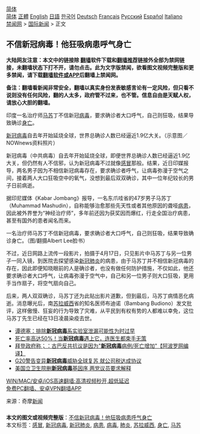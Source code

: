  <!-- 面包屑导航 --> <div class="breadcrumb"><!-- GTranslate: https://gtranslate.io/ -->  <div class="switcher notranslate">  <div class="selected">  <a href="#" onclick="return false;"> 简体</a>  </div>  <div class="option">  <a href="https://www.bannedbook.org" onclick="doGTranslate('zh-CN|zh-CN');jQuery('div.switcher div.selected a').html(jQuery(this).html());return false;" title="简体中文" class="nturl selected"> 简体</a>  <a href="https://www.bannedbook.org/zh-tw/" onclick="doGTranslate('zh-CN|zh-TW');jQuery('div.switcher div.selected a').html(jQuery(this).html());return false;" title="繁體中文" class="nturl"> 正體</a>  <a href="https://www.bannedbook.org/en/" onclick="doGTranslate('zh-CN|en');jQuery('div.switcher div.selected a').html(jQuery(this).html());return false;" title="English" class="nturl"> English</a>  <a href="https://www.bannedbook.org/ja/" onclick="doGTranslate('zh-CN|ja');jQuery('div.switcher div.selected a').html(jQuery(this).html());return false;" title="日本語" class="nturl"> 日語</a>  <a href="https://www.bannedbook.org/ko/" onclick="doGTranslate('zh-CN|ko');jQuery('div.switcher div.selected a').html(jQuery(this).html());return false;" title="한국어" class="nturl"> 한국어</a>  <a href="https://www.bannedbook.org/de/" onclick="doGTranslate('zh-CN|de');jQuery('div.switcher div.selected a').html(jQuery(this).html());return false;" title="Deutsch" class="nturl"> Deutsch</a>  <a href="https://www.bannedbook.org/fr/" onclick="doGTranslate('zh-CN|fr');jQuery('div.switcher div.selected a').html(jQuery(this).html());return false;" title="Français" class="nturl"> Français</a>  <a href="https://www.bannedbook.org/ru/" onclick="doGTranslate('zh-CN|ru');jQuery('div.switcher div.selected a').html(jQuery(this).html());return false;" title="Русский" class="nturl"> Русский</a>  <a href="https://www.bannedbook.org/es/" onclick="doGTranslate('zh-CN|es');jQuery('div.switcher div.selected a').html(jQuery(this).html());return false;" title="Español" class="nturl"> Español</a>  <a href="https://www.bannedbook.org/it/" onclick="doGTranslate('zh-CN|it');jQuery('div.switcher div.selected a').html(jQuery(this).html());return false;" title="Italiano" class="nturl"> Italiano</a>  </div>  </div>      <div class='breadcrumb-sub'><!-- Breadcrumb NavXT 6.3.0 --> <a href="https://www.bannedbook.org/" class="home">禁闻网</a> &gt; <a href="https://www.bannedbook.org/bnews/worldnews/" class="category">国际新闻</a> &gt; 正文</div></div><h2>不信新冠病毒！他狂吸病患呼气身亡</h2> <p class="notice"><b>大陆网友注意：本文中的链接除 <a href="https://github.com/bannedbook/fanqiang" >翻墙</a>软件下载和<a href="https://github.com/killgcd/justmysocks/blob/master/README.md">翻墙推荐</a>链接外全部为禁网链接，未翻墙状态下打不开，请勿点击。此为文字版禁闻，欲看图文视频完整版和更多禁闻，请下载<a href="https://github.com/bannedbook/fanqiang">翻墙软件或APP</a>后翻墙上禁闻网。</p><p>备注：翻墙看新闻非常安全，翻墙以真实身份发表敏感言论有一定风险，但只看不说则没有任何风险，翻的人太多，政府管不过来，也不管。信息自由是天赋人权，请放心大胆的翻墙。</b></p>  <div class="entry"> <p id="summary">印度一名治疗师<a href="https://www.bannedbook.org/bnews/tag/%e9%a9%ac%e8%8b%8f/" class="st_tag internal_tag" rel="tag" title="标签 马苏 下的日志">马苏</a>丁不信新冠<a href="https://www.bannedbook.org/bnews/tag/%e7%97%85%e6%af%92/" class="st_tag internal_tag" rel="tag" title="标签 病毒 下的日志">病毒</a>，要求确诊者大口呼气，自己则狂吸，结果导致确诊<a href="https://www.bannedbook.org/bnews/tag/%E8%BA%AB%E4%BA%A1/" class="st_tag internal_tag" rel="tag" title="标签 身亡 下的日志">身亡</a>。</p> <p id="conimg"><a href="https://www.bannedbook.org/bnews/tag/%e6%96%b0%e5%86%a0%e7%97%85%e6%af%92/" class="st_tag internal_tag" rel="tag" title="标签 新冠病毒 下的日志">新冠病毒</a>自去年开始延烧全球，世界总确诊人数已经逼近1.9亿大关。（示意图／NOWnews资料照片）</p>  <p>新冠病毒（中共病毒）自去年开始延烧全球，即便世界总确诊人数已经逼近1.9亿大关，但仍然有人不信邪，认为新冠病毒不过就像<a href="https://www.bannedbook.org/bnews/tag/%E6%84%9F%E5%86%92/" class="st_tag internal_tag" rel="tag" title="标签 感冒 下的日志">感冒</a>那般。结果，近日印媒报导，两名男子因为不相信新冠病毒存在，要求确诊者呼气，让病毒弥漫于空气之间，接着两人大口狂吸空中的氧气，没想到最后双双确诊，其中一位年纪较长的男子日前病逝。</p> <p>据印尼媒体《Kabar Jombang》报导，一名东爪哇省的47岁男子马苏丁（Muhammad Mashudin），自称能够​​治愈那些先天性或者其他原因的聋哑<a href="https://www.bannedbook.org/bnews/tag/%E7%97%85%E6%82%A3/" class="st_tag internal_tag" rel="tag" title="标签 病患 下的日志">病患</a>，因此被外界誉为“神经治疗师”，多年前还因为获奖因而爆红，行走全国治疗病患，甚至有国外的患者闻名而来。</p>  <p>一名治疗师马苏丁不信新冠病毒，要求确诊者大口呼气，自己则狂吸，结果导致确诊身亡。（图/翻摄Albert Lee脸书）</p> <p>不过，近日网路上流传一段影片，拍摄于4月17日，只见影片中马苏丁与另一位男子一同入镜，到医院去探望感染<a href="https://www.bannedbook.org/bnews/tag/%e6%96%b0%e5%86%a0%e8%82%ba%e7%82%8e/" class="st_tag internal_tag" rel="tag" title="标签 新冠肺炎 下的日志">新冠肺炎</a>的病患，由于马苏丁并不相信新冠病毒的存在，因此即便知晓眼前的人是确诊者，也没有做任何防护措施，不仅如此，他还要求确诊者大口呼气，让病毒弥漫于空气中，自己和另一位男子则大口狂吸，更用手当作扇子，将空气扇向自己。</p>  <p>后来，两人双双确诊，马苏丁还为此贴出影片道歉，但到最后，马苏丁病情恶化病逝。消息曝光后，南<a href="https://www.bannedbook.org/bnews/tag/%E8%8B%8F%E6%8B%89%E5%A8%81%E8%A5%BF/" class="st_tag internal_tag" rel="tag" title="标签 苏拉威西 下的日志">苏拉威西</a>省的知名医师布迪诺（Bambang Budiono）发文批评，这样傲慢、狂妄的行为导致了灾难，从平民到有权有势的人都难以幸免，这位马苏丁先生已经在13日凌晨染疫去世。</p> <ul class='op-related-articles' title='相关阅读'> <li><a href='https://www.bannedbook.org/bnews/ssgc/20210716/1587991.html' target='_blank'>谭德塞：排除<b>新冠病毒</b>系实验室泄漏可能性为时过早</a></li> <li><a href='https://www.bannedbook.org/bnews/health/20210715/1587445.html' target='_blank'>死亡率高达50%！当<b>新冠病毒</b>遇上它，连医生都束手无策</a></li> <li><a href='https://www.bannedbook.org/bnews/cnnews/20210713/1586239.html' target='_blank'>拜登政府称；：古巴反共抗议是因为"<b>新冠病毒</b>病例/死亡增加"【阿波罗网编译】</a></li> <li><a href='https://www.bannedbook.org/bnews/baitai/20210712/1585404.html' target='_blank'>G20警告变异<b>新冠病毒</b>威胁全球复苏 就公司税达成协议</a></li> <li><a href='https://www.bannedbook.org/bnews/comments/20210711/1584740.html' target='_blank'>美国立卫生院删<b>新冠病毒</b>基因序 两党议员要求解释</a></li> </ul> <p class="texttj"> <a href="https://github.com/bannedbook/fanqiang/wiki/V2ray%E6%9C%BA%E5%9C%BA" target="_blank">WIN/MAC/安卓/iOS高速翻墙:高清视频秒开,超低延迟</a><br/> <a href="https://github.com/bannedbook/fanqiang/wiki/%E7%A6%81%E9%97%BB%E7%BD%91%E5%AE%89%E5%8D%93%E7%BF%BB%E5%A2%99%E6%96%B0%E9%97%BBAPP" target="_blank">免费PC翻墙、安卓VPN翻墙APP</a></p> <p> 来源：奇摩<span class='wp_keywordlink_affiliate'><a href="https://www.bannedbook.org/" title="新闻">新闻</a></span> </p><a name='sharetosocial'></a>  <div style="margin-bottom:5px;padding-bottom:5px;clear:both"> <div id="archive-pix-1" class="banner-ads"> <!-- AuctionX Display platform tag START --> <div id="26318x728x90x621x_ADSLOT2" clicktrack="%%CLICK_URL_ESC%%"></div> <!-- AuctionX Display platform tag END --> </div> <div id="archive-pix-2" class="banner-ads"> <!-- AuctionX Display platform tag START --> <div id="26315x300x250x621x_ADSLOT2" clicktrack="%%CLICK_URL_ESC%%"></div> <!-- AuctionX Display platform tag END --> </div> </div>    <div id="archive-pix-1" class="banner-ads"> <!-- AuctionX Display platform tag START --> <div id="26318x728x90x621x_ADSLOT3" clicktrack="%%CLICK_URL_ESC%%"></div> <!-- AuctionX Display platform tag END --> </div> <div><b>本文的图文或视频完整版</b>：<a href='https://www.bannedbook.org/bnews/worldnews/20210717/1588917.html'>不信新冠病毒！他狂吸病患呼气身亡</a></div>  </div><!--END ENTRY--> <div class="postfooter"> <div>本文标签：<a href="https://www.bannedbook.org/bnews/tag/%E6%84%9F%E5%86%92/" rel="tag">感冒</a>, <a href="https://www.bannedbook.org/bnews/tag/%e6%96%b0%e5%86%a0%e7%97%85%e6%af%92/" rel="tag">新冠病毒</a>, <a href="https://www.bannedbook.org/bnews/tag/%e6%96%b0%e5%86%a0%e8%82%ba%e7%82%8e/" rel="tag">新冠肺炎</a>, <a href="https://www.bannedbook.org/bnews/tag/%E7%97%85%E6%82%A3/" rel="tag">病患</a>, <a href="https://www.bannedbook.org/bnews/tag/%e7%97%85%e6%af%92/" rel="tag">病毒</a>, <a href="https://www.bannedbook.org/bnews/tag/%e8%82%ba%e7%82%8e/" rel="tag">肺炎</a>, <a href="https://www.bannedbook.org/bnews/tag/%E8%8B%8F%E6%8B%89%E5%A8%81%E8%A5%BF/" rel="tag">苏拉威西</a>, <a href="https://www.bannedbook.org/bnews/tag/%E8%BA%AB%E4%BA%A1/" rel="tag">身亡</a>, <a href="https://www.bannedbook.org/bnews/tag/%e9%a9%ac%e8%8b%8f/" rel="tag">马苏</a></div>  </div><!--END POSTFOOTER--> 